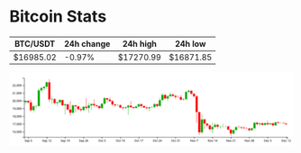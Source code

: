 # Bitcoin Stats

BTC/USDT|24h change|24h high|24h low|
|---|---|---|---|
|$16985.02|-0.97%|$17270.99|$16871.85|

<img src="./chart.svg">
